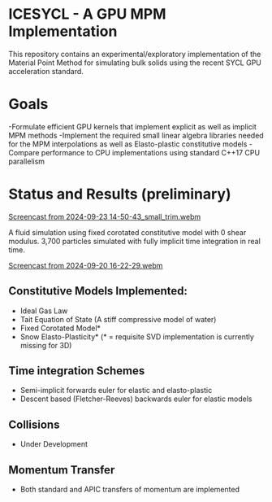 # ICESYCL - A GPU MPM Implementation
This repository contains an experimental/exploratory implementation of the Material Point Method for simulating bulk solids using the recent SYCL GPU acceleration standard. 

# Goals
-Formulate efficient GPU kernels that implement explicit as well as implicit MPM methods
-Implement the required small linear algebra libraries needed for the MPM interpolations as well as Elasto-plastic constitutive models
-Compare performance to CPU implementations using standard C++17 CPU parallelism

# Status and Results (preliminary)

[Screencast from 2024-09-23 14-50-43_small_trim.webm](https://github.com/user-attachments/assets/a0387a7c-0052-42fd-acd5-717c8ed66f3c)

A fluid simulation using fixed corotated constitutive model with 0 shear modulus. 3,700 particles simulated with fully implicit time integration in real time. 

[Screencast from 2024-09-20 16-22-29.webm](https://github.com/user-attachments/assets/0865a29e-a54d-4057-83ac-33fd826a9686)



## Constitutive Models Implemented:
- Ideal Gas Law
- Tait Equation of State (A stiff compressive model of water)
- Fixed Corotated Model*
- Snow Elasto-Plasticity*
(* = requisite SVD implementation is currently missing for 3D)

## Time integration Schemes
- Semi-implicit forwards euler for elastic and elasto-plastic
- Descent based (Fletcher-Reeves) backwards euler for elastic models

## Collisions
- Under Development

## Momentum Transfer
- Both standard and APIC transfers of momentum are implemented


